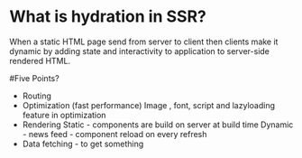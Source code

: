 # What is hydration in SSR?

When a static HTML page send from server to client then clients make it dynamic by adding state and interactivity to application to server-side rendered HTML.

#Five Points?

- Routing
- Optimization (fast performance)
  Image , font, script and lazyloading feature in optimization
- Rendering
  Static - components are build on server at build time
  Dynamic - news feed - component reload on every refresh
- Data fetching - to get something
